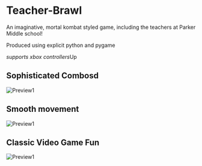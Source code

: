 # Teacher-Brawl

An imaginative, mortal kombat styled game, including the teachers at Parker Middle school! 

Produced using explicit python and pygame

*supports xbox controllers*Up

## **Sophisticated Combos**d
![Preview1](https://github.com/Brian-Masse/Teacher-Brawl/blob/main/ReadMe%20Screenshots/Screen%20Recording.gif)

## **Smooth movement**

![Preview1](https://github.com/Brian-Masse/Teacher-Brawl/blob/main/ReadMe%20Screenshots/Screen%20Recording%203.gif)

## **Classic Video Game Fun**

![Preview1](https://github.com/Brian-Masse/Teacher-Brawl/blob/main/ReadMe%20Screenshots/Screen%20Recording%204.gif)



